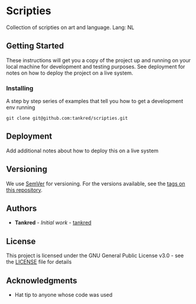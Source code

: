 # Scripties

Collection of scripties on art and language. 
Lang: NL

## Getting Started

These instructions will get you a copy of the project up and running on your local machine for development and testing purposes. See deployment for notes on how to deploy the project on a live system.

### Installing

A step by step series of examples that tell you how to get a development env running

```
git clone git@github.com:tankred/scripties.git
```

## Deployment

Add additional notes about how to deploy this on a live system

## Versioning

We use [SemVer](http://semver.org/) for versioning. For the versions available, see the [tags on this repository](https://github.com/tankred/scripties/tags). 

## Authors

* **Tankred** - *Initial work* - [tankred](https://github.com/tankred)

## License

This project is licensed under the GNU General Public License v3.0 - see the [LICENSE](LICENSE) file for details

## Acknowledgments

* Hat tip to anyone whose code was used


